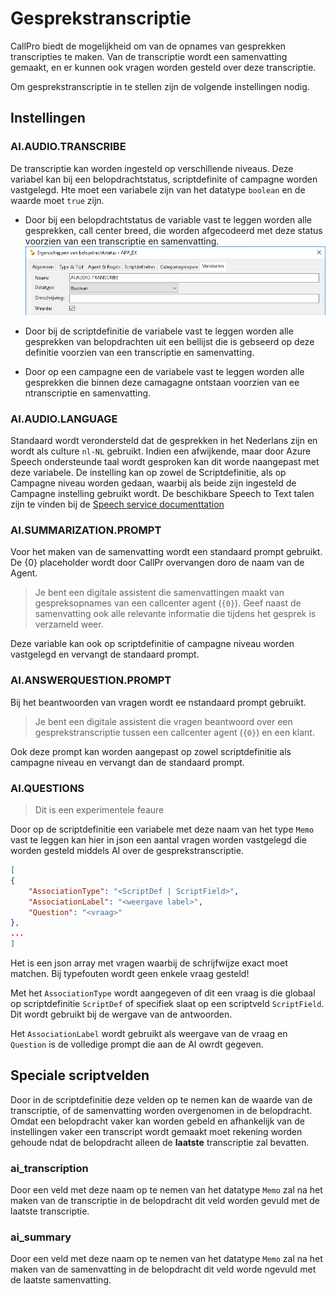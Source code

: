 # Gesprekstranscriptie
CallPro biedt de mogelijkheid om van de opnames van gesprekken transcripties te maken. Van de transcriptie wordt een samenvatting gemaakt, en er kunnen ook vragen worden gesteld over deze transcriptie.

Om gesprekstranscriptie in te stellen zijn de volgende instellingen nodig.

## Instellingen
### AI.AUDIO.TRANSCRIBE
De transcriptie kan worden ingesteld op verschillende niveaus. Deze variabel kan bij een belopdrachtstatus, scriptdefinite of campagne worden vastgelegd. Hte moet een variabele zijn van het datatype `boolean` en de waarde moet `true` zijn.
* Door bij een belopdrachtstatus de variable vast te leggen worden alle gesprekken, call center breed, die worden afgecodeerd met deze status voorzien van een transcriptie en samenvatting. ![Op belopdrachtstatus](media/ai-audio-transcribe-belopdrachtstatus.png)

* Door bij de scriptdefinitie de variabele vast te leggen worden alle gesprekken van belopdrachten uit een bellijst die is gebseerd op deze definitie voorzien van een transcriptie en samenvatting.

* Door op een campagne een de variabele vast te leggen worden alle gesprekken die binnen deze camagagne ontstaan voorzien van ee ntranscriptie en samenvatting.

### AI.AUDIO.LANGUAGE
Standaard wordt verondersteld dat de gesprekken in het Nederlans zijn en wordt als culture `nl-NL` gebruikt. Indien een afwijkende, maar door Azure Speech ondersteunde taal wordt gesproken kan dit worde naangepast met deze variabele.
De instelling kan op zowel de Scriptdefinitie, als op Campagne niveau worden gedaan, waarbij als beide zijn ingesteld de Campagne instelling gebruikt wordt.
De beschikbare Speech to Text talen zijn te vinden bij de [Speech service documenttation](https://learn.microsoft.com/en-us/azure/ai-services/speech-service/language-support)

### AI.SUMMARIZATION.PROMPT
Voor het maken van de samenvatting wordt een standaard prompt gebruikt. De {0} placeholder wordt door CallPr overvangen doro de naam van de Agent.
> Je bent een digitale assistent die samenvattingen maakt van gespreksopnames van een callcenter agent (`{0}`). Geef naast de samenvatting ook alle relevante informatie die tijdens het gesprek is verzameld weer.

Deze variable kan ook op scriptdefinitie of campagne niveau worden vastgelegd en vervangt de standaard prompt.

### AI.ANSWERQUESTION.PROMPT
Bij het beantwoorden van vragen wordt ee nstandaard prompt gebruikt.
> Je bent een digitale assistent die vragen beantwoord over een gesprekstranscriptie tussen een callcenter agent (`{0}`) en een klant.

Ook deze prompt kan worden aangepast op zowel scriptdefinitie als campagne niveau en vervangt dan de standaard prompt.

### AI.QUESTIONS
> Dit is een experimentele feaure

Door op de scriptdefinitie een variabele met deze naam van het type `Memo` vast te leggen kan hier in json een aantal vragen worden vastgelegd die worden gesteld middels AI over de gesprekstranscriptie.
```json
[
{
	"AssociationType": "<ScriptDef | ScriptField>",
	"AssociationLabel": "<weergave label>",
	"Question": "<vraag>"
},
...
]
```
Het is een json array met vragen waarbij de schrijfwijze exact moet matchen. Bij typefouten wordt geen enkele vraag gesteld!

Met het `AssociationType` wordt aangegeven of dit een vraag is die globaal op scriptdefinitie `ScriptDef` of specifiek slaat op een scriptveld `ScriptField`. Dit wordt gebruikt bij de wergave van de antwoorden.

Het `AssociationLabel` wordt gebruikt als weergave van de vraag en `Question` is de volledige prompt die aan de AI owrdt gegeven.

## Speciale scriptvelden
Door in de scriptdefinitie deze velden op te nemen kan de waarde van de transcriptie, of de samenvatting worden overgenomen in de belopdracht.
Omdat een belopdracht vaker kan worden gebeld en afhankelijk van de instellingen vaker een transcript  wordt gemaakt moet rekening worden gehoude ndat de belopdracht alleen de **laatste** transcriptie zal bevatten.
### ai_transcription
Door een veld met deze naam op te nemen van het datatype `Memo` zal na het maken van de transcriptie in de belopdracht dit veld worden gevuld met de laatste transcriptie.
### ai_summary
Door een veld met deze naam op te nemen van het datatype `Memo` zal na het maken van de samenvatting in de belopdracht dit veld worde ngevuld met de laatste samenvatting.
